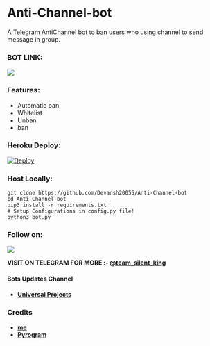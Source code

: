 # Anti-Channel-bot
A Telegram AntiChannel bot to ban users who using channel to send message in group.

### BOT LINK:
<a href="https://t.me/Anti_channel_ban_bot"><img src="https://img.shields.io/badge/Telegram-Bot-blue.svg?logo=telegram"></a>

### Features:
- Automatic ban
- Whitelist
- Unban
- ban


### Heroku Deploy:
[![Deploy](https://www.herokucdn.com/deploy/button.svg)](https://heroku.com/deploy?template=https://github.com/Devansh20055/Anti-Channel-bot)

### Host Locally:
```shell
git clone https://github.com/Devansh20055/Anti-Channel-bot
cd Anti-Channel-bot
pip3 install -r requirements.txt
# Setup Configurations in config.py file!
python3 bot.py
```

### Follow on:
<p align="left">
<a href="https://github.com/Devansh20055"><img src="https://img.shields.io/badge/GitHub-Follow%20on%20GitHub-inactive.svg?logo=github"></a>
</p>
<b> VISIT ON TELEGRAM FOR MORE :- <a href="https://t.me/team_silent_king"> @team_silent_king </a>


#### Bots Updates Channel
- [Universal Projects](https://t.me/team_silent_king)

### Credits
- [me](https://github.com/Devansh20055)
- [Pyrogram](https://github.com/pyrogram/pyrogram)
